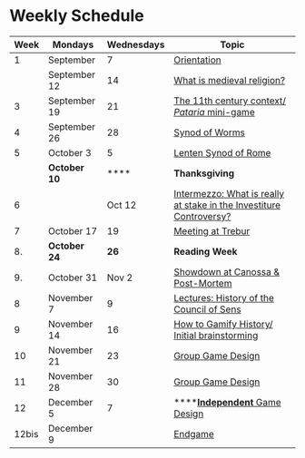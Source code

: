 # Weekly Schedule

| Week  | Mondays        | Wednesdays | Topic                                                                                                        |
| ----- | -------------- | ---------- | ------------------------------------------------------------------------------------------------------------ |
| 1     | September      | 7          | [Orientation](prelude-to-medieval-religion/medieval-religion.md)                                             |
|       | September 12   | 14         | [What is medieval religion?](prelude/medieval-religion.md)                                                   |
| 3     | September 19   | 21         | [The 11th century context/ _Pataria_ mini-game](prelude/eleventh-century-context.md)                         |
| 4     | September 26   | 28         | [Synod of Worms](investiture-controversy/synod-of-worms.md)                                                  |
| 5     | October 3      | 5          | [Lenten Synod of Rome](investiture-controversy/lenten-synod-of-rome.md)                                      |
|       | **October 10** | ****       | **Thanksgiving**                                                                                             |
| 6     |                | Oct 12     | [Intermezzo: What is really at stake in the Investiture Controversy?](investiture-controversy/intermezzo.md) |
| 7     | October 17     | 19         | [Meeting at Trebur](investiture-controversy/meeting-at-trebur.md)                                            |
| 8.    | **October 24** | **26**     | **Reading Week**                                                                                             |
| 9.    | October 31     | Nov 2      | [Showdown at Canossa & Post-Mortem](investiture-controversy/the-road-to-canossa.md)                          |
| 8     | November 7     |  9         | [Lectures: History of the Council of Sens](council-of-sens-1/background-and-overview.md)                     |
| 9     | November 14    | 16         | [How to Gamify History/ Initial brainstorming](council-of-sens-1/brainstorming-i.md)                         |
| 10    | November 21    | 23         | [Group Game Design](council-of-sens-1/brainstorming-ii.md)                                                   |
| 11    | November 28    | 30         | [Group Game Design](council-of-sens-1/brainstorming-iii.md)                                                  |
| 12    | December 5     | 7          | ****[**Independent** Game Design](council-of-sens-1/independent-work.md)                                     |
| 12bis | December 9     |            | [Endgame](council-of-sens-1/endgame.md)                                                                      |

